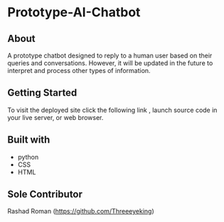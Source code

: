 # Prototype-AI-Chatbot

## About

A prototype chatbot designed to reply to a human user based on their queries and conversations. However, it will be updated in the future to interpret and process other types of information.

## Getting Started

To visit the deployed site click the following link []()
, launch source code in your live server, or web browser.

## Built with

* python
* CSS
* HTML

## Sole Contributor

Rashad Roman (https://github.com/Threeeyeking)


